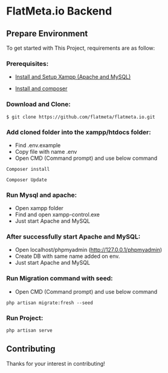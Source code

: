 # FlatMeta.io Backend

## Prepare Environment
To get started with This Project, requirements are as follow:

### Prerequisites:

- [Install and Setup Xampp (Apache and MySQL)](https://www.apachefriends.org/)

- [Install and composer](https://getcomposer.org/Composer-Setup.exe)


### Download and Clone: 

```
$ git clone https://github.com/flatmeta/flatmeta.io.git
```

### Add cloned folder into the xampp/htdocs folder: 

- Find .env.example
- Copy file with name .env 
- Open CMD (Command prompt) and use below command  

```
Composer install
```

```
Composer Update
```

### Run Mysql and apache:

- Open xampp folder
- Find and open xampp-control.exe
- Just start Apache and MySQL 

### After successfully start Apache and MySQL:

- Open localhost/phpmyadmin (http://127.0.0.1/phpmyadmin)
- Create DB with same name added on env.
- Just start Apache and MySQL 

### Run Migration command with seed: 

- Open CMD (Command prompt) and use below command  

```
php artisan migrate:fresh --seed
```

### Run Project:

```
php artisan serve
```

## Contributing

Thanks for your interest in contributing!
